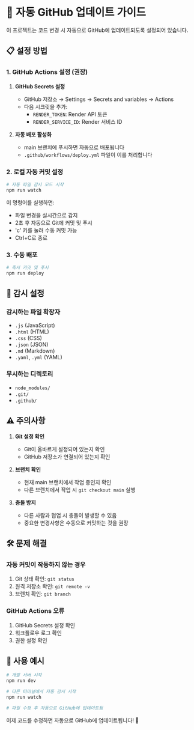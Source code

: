 # 🚀 자동 GitHub 업데이트 가이드

이 프로젝트는 코드 변경 시 자동으로 GitHub에 업데이트되도록 설정되어 있습니다.

## 📋 설정 방법

### 1. GitHub Actions 설정 (권장)

1. **GitHub Secrets 설정**
   - GitHub 저장소 → Settings → Secrets and variables → Actions
   - 다음 시크릿을 추가:
     - `RENDER_TOKEN`: Render API 토큰
     - `RENDER_SERVICE_ID`: Render 서비스 ID

2. **자동 배포 활성화**
   - main 브랜치에 푸시하면 자동으로 배포됩니다
   - `.github/workflows/deploy.yml` 파일이 이를 처리합니다

### 2. 로컬 자동 커밋 설정

```bash
# 자동 파일 감시 모드 시작
npm run watch
```

이 명령어를 실행하면:
- 파일 변경을 실시간으로 감지
- 2초 후 자동으로 Git에 커밋 및 푸시
- 'c' 키를 눌러 수동 커밋 가능
- Ctrl+C로 종료

### 3. 수동 배포

```bash
# 즉시 커밋 및 푸시
npm run deploy
```

## 🔧 감시 설정

### 감시하는 파일 확장자
- `.js` (JavaScript)
- `.html` (HTML)
- `.css` (CSS)
- `.json` (JSON)
- `.md` (Markdown)
- `.yaml`, `.yml` (YAML)

### 무시하는 디렉토리
- `node_modules/`
- `.git/`
- `.github/`

## ⚠️ 주의사항

1. **Git 설정 확인**
   - Git이 올바르게 설정되어 있는지 확인
   - GitHub 저장소가 연결되어 있는지 확인

2. **브랜치 확인**
   - 현재 main 브랜치에서 작업 중인지 확인
   - 다른 브랜치에서 작업 시 `git checkout main` 실행

3. **충돌 방지**
   - 다른 사람과 협업 시 충돌이 발생할 수 있음
   - 중요한 변경사항은 수동으로 커밋하는 것을 권장

## 🛠️ 문제 해결

### 자동 커밋이 작동하지 않는 경우
1. Git 상태 확인: `git status`
2. 원격 저장소 확인: `git remote -v`
3. 브랜치 확인: `git branch`

### GitHub Actions 오류
1. GitHub Secrets 설정 확인
2. 워크플로우 로그 확인
3. 권한 설정 확인

## 📝 사용 예시

```bash
# 개발 서버 시작
npm run dev

# 다른 터미널에서 자동 감시 시작
npm run watch

# 파일 수정 후 자동으로 GitHub에 업데이트됨
```

이제 코드를 수정하면 자동으로 GitHub에 업데이트됩니다! 🎉
